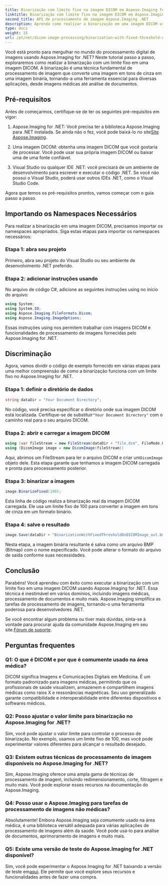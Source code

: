 ```yaml
---
title: Binarização com limite fixo na imagem DICOM em Aspose.Imaging for .NET
linktitle: Binarização com limite fixo na imagem DICOM em Aspose.Imaging for .NET
second_title: API de processamento de imagem Aspose.Imaging .NET
description: Aprenda como realizar a binarização em uma imagem DICOM usando Aspose.Imaging for .NET. Guia passo a passo com exemplos de código.
type: docs
weight: 15
url: /pt/net/dicom-image-processing/binarization-with-fixed-threshold-on-dicom-image/
---
```

Você está pronto para mergulhar no mundo do processamento digital de imagens usando Aspose.Imaging for .NET? Neste tutorial passo a passo, exploraremos como realizar a binarização com um limite fixo em uma imagem DICOM. A binarização é uma técnica fundamental de processamento de imagem que converte uma imagem em tons de cinza em uma imagem binária, tornando-a uma ferramenta essencial para diversas aplicações, desde imagens médicas até análise de documentos.

## Pré-requisitos

Antes de começarmos, certifique-se de ter os seguintes pré-requisitos em vigor:

1.  Aspose.Imaging for .NET: Você precisa ter a biblioteca Aspose.Imaging para .NET instalada. Se ainda não o fez, você pode baixá-lo no site[Site Aspose.Imaging](https://releases.aspose.com/imaging/net/).

2. Uma imagem DICOM: obtenha uma imagem DICOM que você gostaria de processar. Você pode usar sua própria imagem DICOM ou baixar uma de uma fonte confiável.

3. Visual Studio ou qualquer IDE .NET: você precisará de um ambiente de desenvolvimento para escrever e executar o código .NET. Se você não possui o Visual Studio, poderá usar outros IDEs .NET, como o Visual Studio Code.

Agora que temos os pré-requisitos prontos, vamos começar com o guia passo a passo.

## Importando os Namespaces Necessários

Para realizar a binarização em uma imagem DICOM, precisamos importar os namespaces apropriados. Siga estas etapas para importar os namespaces necessários:

### Etapa 1: abra seu projeto

Primeiro, abra seu projeto do Visual Studio ou seu ambiente de desenvolvimento .NET preferido.

### Etapa 2: adicionar instruções usando

No arquivo de código C#, adicione as seguintes instruções using no início do arquivo:

```csharp
using System;
using System.IO;
using Aspose.Imaging.FileFormats.Dicom;
using Aspose.Imaging.ImageOptions;
```

Essas instruções using nos permitem trabalhar com imagens DICOM e funcionalidades de processamento de imagens fornecidas pelo Aspose.Imaging for .NET.

## Discriminação

Agora, vamos dividir o código de exemplo fornecido em várias etapas para uma melhor compreensão de como a binarização funciona com um limite fixo no Aspose.Imaging for .NET.

### Etapa 1: definir o diretório de dados

```csharp
string dataDir = "Your Document Directory";
```

 No código, você precisa especificar o diretório onde sua imagem DICOM está localizada. Certifique-se de substituir`"Your Document Directory"` com o caminho real para o seu arquivo DICOM.

### Etapa 2: abrir e carregar a imagem DICOM

```csharp
using (var fileStream = new FileStream(dataDir + "file.dcm", FileMode.Open, FileAccess.Read))
using (DicomImage image = new DicomImage(fileStream))
```

 Aqui, abrimos um FileStream para ler o arquivo DICOM e criar um`DicomImage` objeto dele. Esta etapa garante que tenhamos a imagem DICOM carregada e pronta para processamento posterior.

### Etapa 3: binarizar a imagem

```csharp
image.BinarizeFixed(100);
```

Esta linha de código realiza a binarização real da imagem DICOM carregada. Ele usa um limite fixo de 100 para converter a imagem em tons de cinza em um formato binário.

### Etapa 4: salve o resultado

```csharp
image.Save(dataDir + "BinarizationWithFixedThresholdOnDICOMImage_out.bmp", new BmpOptions());
```

Nesta etapa, a imagem binária resultante é salva como um arquivo BMP (Bitmap) com o nome especificado. Você pode alterar o formato do arquivo de saída conforme suas necessidades.

## Conclusão

Parabéns! Você aprendeu com êxito como executar a binarização com um limite fixo em uma imagem DICOM usando Aspose.Imaging for .NET. Essa técnica é inestimável em vários domínios, incluindo imagens médicas, processamento de documentos e muito mais. Aspose.Imaging simplifica as tarefas de processamento de imagens, tornando-o uma ferramenta poderosa para desenvolvedores .NET.

Se você encontrar algum problema ou tiver mais dúvidas, sinta-se à vontade para procurar ajuda da comunidade Aspose.Imaging em seu site.[Fórum de suporte](https://forum.aspose.com/).

## Perguntas frequentes

### Q1: O que é DICOM e por que é comumente usado na área médica?

DICOM significa Imagens e Comunicações Digitais em Medicina. É um formato padronizado para imagens médicas, permitindo que os profissionais de saúde visualizem, armazenem e compartilhem imagens médicas como raios X e ressonâncias magnéticas. Seu uso generalizado garante compatibilidade e interoperabilidade entre diferentes dispositivos e softwares médicos.

### Q2: Posso ajustar o valor limite para binarização no Aspose.Imaging for .NET?

Sim, você pode ajustar o valor limite para controlar o processo de binarização. No exemplo, usamos um limite fixo de 100, mas você pode experimentar valores diferentes para alcançar o resultado desejado.

### Q3: Existem outras técnicas de processamento de imagem disponíveis no Aspose.Imaging for .NET?

Sim, Aspose.Imaging oferece uma ampla gama de técnicas de processamento de imagem, incluindo redimensionamento, corte, filtragem e muito mais. Você pode explorar esses recursos na documentação do Aspose.Imaging.

### Q4: Posso usar o Aspose.Imaging para tarefas de processamento de imagens não médicas?

Absolutamente! Embora Aspose.Imaging seja comumente usado na área médica, é uma biblioteca versátil adequada para várias aplicações de processamento de imagens além da saúde. Você pode usá-lo para análise de documentos, aprimoramento de imagens e muito mais.

### Q5: Existe uma versão de teste do Aspose.Imaging for .NET disponível?

 Sim, você pode experimentar o Aspose.Imaging for .NET baixando a versão de teste em[aqui](https://releases.aspose.com/). Ele permite que você explore seus recursos e funcionalidades antes de fazer uma compra.
